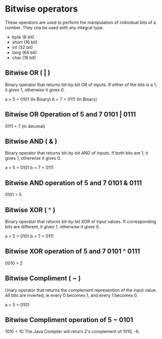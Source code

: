 # Bitwise operators
These operators are used to perform the manipulation of individual bits of a number. They cna be used with any integral type.
- byte (8 bit)
- short (16 bit)
- int (32 bit)
- long (64 bit)
- char (16 bit)

## Bitwise OR ( | )
Binary operator that returns bit-by-bit OR of inputs. If either of the bits is a 1, it gives 1, otherwise it gives 0.

a = 5 = 0101 (In Binary)
b = 7 = 0111 (In Binary)

Bitwise OR Operation of 5 and 7
  0101
| 0111
------
  0111 = 7 (in decimal)

## Bitwise AND ( & )
Binary operator that returns bit-by-bit AND of inputs. If both bits are 1, it gives 1, otherwise it gives 0.

a = 5 = 0101
b = 7 = 0111

Bitwise AND operation of 5 and 7
  0101
& 0111
------
  0101 = 5

## Bitwise XOR ( ^ )
Binary operator that returns bit-by-bit XOR of input values. If corresponding bits are different, it gives 1, otherwise it gives 0.

a = 5 = 0101
b = 7 = 0111

Bitwise XOR operation of 5 and 7
  0101
^ 0111
------
  0010 = 2

## Bitwise Compliment ( ~ )
Unary operator that returns the complement represention of the input value. All bits are inverted, ie every 0 becomes 1, and every 1 becomes 0.

a = 5 = 0101

Bitwise Compliment operation of 5
~ 0101
-------
  1010 = 10
The Java Compiler will return 2's complement of 1010, -6.

